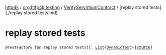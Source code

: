 [http4k](../../index.md) / [org.http4k.testing](../index.md) / [VerifyServirtiumContract](index.md) / [replay stored tests](./replay stored tests.md)

# replay stored tests

`@TestFactory fun replay stored tests(): `[`List`](https://kotlinlang.org/api/latest/jvm/stdlib/kotlin.collections/-list/index.html)`<`[`DynamicTest`](https://junit.org/junit5/docs/5.5.2/api/org/junit/jupiter/api/DynamicTest.html)`>` [(source)](https://github.com/http4k/http4k/blob/master/http4k-incubator/src/main/kotlin/org/http4k/testing/VerifyServirtiumContract.kt#L22)